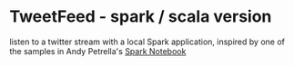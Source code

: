 # TweetFeed - spark / scala version	

listen to a twitter stream with a local Spark application, inspired by one of the samples in Andy Petrella's 
[Spark Notebook](http://spark-notebook.io/)



